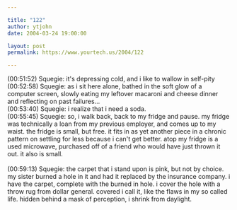```yaml
---

title: "122"
author: ytjohn
date: 2004-03-24 19:00:00

layout: post
permalink: https://www.yourtech.us/2004/122

---
```

(00:51:52) Squegie: it's depressing cold, and i like to wallow in self-pity<br />
(00:52:58) Squegie: as i sit here alone, bathed in the soft glow of a computer screen, slowly eating my leftover macaroni and cheese dinner and reflecting on past failures...<br />
(00:53:40) Squegie: i realize that i need a soda.<br />
(00:55:45) Squegie: so, i walk back, back to my fridge and pause.  my fridge was technically a loan from my previous employer, and comes up to my waist.  the fridge is small, but free.  it fits in as yet another piece in a chronic pattern on settling for less because i can't get better.  atop my fridge is a used microwave, purchased off of a friend who would have just thrown it out.  it also is small.<br />
<br />
(00:59:13) Squegie: the carpet that i stand upon is pink, but not by choice.  my sister burned a hole in it and had it replaced by the insurance company.  i have the carpet, complete with the burned in hole.  i cover the hole with a throw rug from dollar general.  covered i call it, like the flaws in my so called life.  hidden behind a mask of perception, i shrink from daylight.
